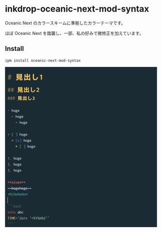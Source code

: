 # inkdrop-oceanic-next-mod-syntax

Oceanic Next のカラースキームに準拠したカラーテーマです。

ほぼ Oceanic Next を踏襲し、一部、私の好みで微修正を加えています。

## Install

```
ipm install oceanic-next-mod-syntax
```

![screenshot](https://github.com/yuru7/inkdrop-oceanic-next-mod-syntax/raw/image/ss01.png)
